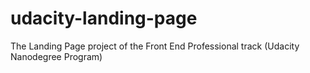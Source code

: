 # udacity-landing-page
The Landing Page project of the  Front End Professional track (Udacity Nanodegree Program)
